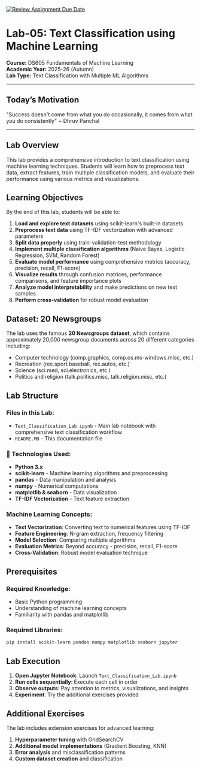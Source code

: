 [![Review Assignment Due Date](https://classroom.github.com/assets/deadline-readme-button-22041afd0340ce965d47ae6ef1cefeee28c7c493a6346c4f15d667ab976d596c.svg)](https://classroom.github.com/a/RqH38hH-)
# Lab-05: Text Classification using Machine Learning

**Course:** DS605 Fundamentals of Machine Learning  
**Academic Year:** 2025-26 (Autumn)  
**Lab Type:** Text Classification with Multiple ML Algorithms

---

## Today’s Motivation

"Success doesn't come from what you do occasionally, it comes from what you do consistently" ~ Dhruv Panchal

---

## Lab Overview

This lab provides a comprehensive introduction to text classification using machine learning techniques. Students will learn how to preprocess text data, extract features, train multiple classification models, and evaluate their performance using various metrics and visualizations.

## Learning Objectives

By the end of this lab, students will be able to:

1. **Load and explore text datasets** using scikit-learn's built-in datasets
2. **Preprocess text data** using TF-IDF vectorization with advanced parameters
3. **Split data properly** using train-validation-test methodology
4. **Implement multiple classification algorithms** (Naive Bayes, Logistic Regression, SVM, Random Forest)
5. **Evaluate model performance** using comprehensive metrics (accuracy, precision, recall, F1-score)
6. **Visualize results** through confusion matrices, performance comparisons, and feature importance plots
7. **Analyze model interpretability** and make predictions on new text samples
8. **Perform cross-validation** for robust model evaluation

## Dataset: 20 Newsgroups

The lab uses the famous **20 Newsgroups dataset**, which contains approximately 20,000 newsgroup documents across 20 different categories including:
- Computer technology (comp.graphics, comp.os.ms-windows.misc, etc.)
- Recreation (rec.sport.baseball, rec.autos, etc.)
- Science (sci.med, sci.electronics, etc.)
- Politics and religion (talk.politics.misc, talk.religion.misc, etc.)

## Lab Structure

### Files in this Lab:
- `Text_Classification_Lab.ipynb` - Main lab notebook with comprehensive text classification workflow
- `README.MD` - This documentation file

### 🔧 Technologies Used:
- **Python 3.x**
- **scikit-learn** - Machine learning algorithms and preprocessing
- **pandas** - Data manipulation and analysis
- **numpy** - Numerical computations
- **matplotlib & seaborn** - Data visualization
- **TF-IDF Vectorization** - Text feature extraction


### Machine Learning Concepts:
- **Text Vectorization**: Converting text to numerical features using TF-IDF
- **Feature Engineering**: N-gram extraction, frequency filtering
- **Model Selection**: Comparing multiple algorithms
- **Evaluation Metrics**: Beyond accuracy - precision, recall, F1-score
- **Cross-Validation**: Robust model evaluation technique


## Prerequisites

### Required Knowledge:
- Basic Python programming
- Understanding of machine learning concepts
- Familiarity with pandas and matplotlib

### Required Libraries:
```bash
pip install scikit-learn pandas numpy matplotlib seaborn jupyter
```

## Lab Execution

1. **Open Jupyter Notebook**: Launch `Text_Classification_Lab.ipynb`
2. **Run cells sequentially**: Execute each cell in order
3. **Observe outputs**: Pay attention to metrics, visualizations, and insights
4. **Experiment**: Try the additional exercises provided

## Additional Exercises

The lab includes extension exercises for advanced learning:
1. **Hyperparameter tuning** with GridSearchCV
2. **Additional model implementations** (Gradient Boosting, KNN)
3. **Error analysis** and misclassification patterns
4. **Custom dataset creation** and classification